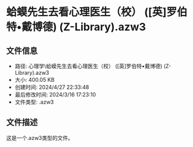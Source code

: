 ﻿# 蛤蟆先生去看心理医生（校） ([英]罗伯特•戴博德) (Z-Library).azw3

## 文件信息
- 路径: 心理学\蛤蟆先生去看心理医生（校） ([英]罗伯特•戴博德) (Z-Library).azw3
- 大小: 400.05 KB
- 创建时间: 2024/4/27 22:33:48
- 最后修改时间: 2024/3/16 17:23:10
- 文件类型: .azw3

## 文件描述
这是一个.azw3类型的文件。

